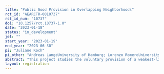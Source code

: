 ```yaml
---
title: "Public Good Provision in Overlapping Neighborhoods"
rct_id: "AEARCTR-0010737"
rct_id_num: "10737"
doi: "10.1257/rct.10737-1.0"
date: "2023-01-18"
status: "in_development"
jel: ""
start_year: "2023-01-19"
end_year: "2023-06-30"
pi: "Juliane Koch"
pi_other: "Andreas LangeUniversity of Hamburg; Lorenzo RomeroUniversity of Hamburg"
abstract: "This project studies the voluntary provision of a weakest-link public good in overlapping neighborhoods. Located around a virtual table, each individual’s investment decision affects the provision of the public good of herself and her right- and left-hand neighbors. We hypothesize that the introduction of this spatial element can provide obstacles to the level at which the public good is provided and can create a dynamic to the provision level across space. We compare treatments in which the endowments are homogeneous with those where some subjects receive a large, some a low endowment. For this heterogeneous case, we specifically study how the spatial distribution of different income levels affects the investment decisions. We investigate and compare two different heterogeneity allocations, namely one in which all three rich players are pooled vs. where they are alternating, i.e. they all are located between low income participants. "
layout: registration
---
```


